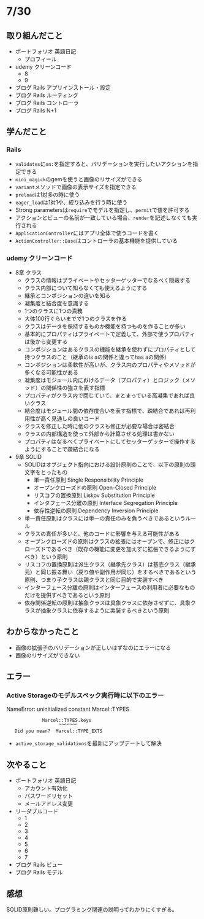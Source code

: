 # 7/30

## 取り組んだこと
- ポートフォリオ 英語日記
  - プロフィール
- udemy クリーンコード
  - 8
  - 9
- ブログ Rails アプリインストール・設定
- ブログ Rails ルーティング
- ブログ Rails コントローラ
- ブログ Rails N+1

## 学んだこと
### Rails
- `validates`に`on:`を指定すると、バリデーションを実行したいアクションを指定できる
- `mini_magick`のgemを使うと画像のリサイズができる
- `variant`メソッドで画像の表示サイズを指定できる
- `preload`は1対多の時に使う
- `eager_load`は1対1や、絞り込みを行う時に使う
- Strong parametersは`require`でモデルを指定し、`permit`で値を許可する
- アクションとビューの名前が一致している場合、`render`を記述しなくても実行される
- `ApplicationController`にはアプリ全体で使うコードを書く
- `ActionController::Base`はコントローラの基本機能を提供している

### udemy クリーンコード
- 8章 クラス
  - クラスの情報はプライベートやセッターゲッターでなるべく隠蔽する
  - クラス内部について知らなくても使えるようにする
  - 継承とコンポジションの違いを知る
  - 凝集度と結合度を意識する
  - 1つのクラスに1つの責務
  - 大体100行ぐらいまでで1つのクラスを作る
  - クラスはデータを保持するものか機能を持つものを作ることが多い
  - 基本的にプロパティはプライベートで定義して、外部で使うプロパティは後から変更する
  - コンポジションはあるクラスの機能を継承を使わずにプロパティとして持つクラスのこと（継承のis aの関係と違ってhas aの関係）
  - コンポジションは柔軟性が高いが、クラス内のプロパティやメソッドが多くなる可能性がある
  - 凝集度はモジュール内におけるデータ（プロパティ）とロジック（メソッド）の関係性の強さを表す指標
  - プロパティがクラス内で閉じていて、まとまっている高凝集であれば良いクラス
  - 結合度はモジュール間の依存度合いを表す指標で、疎結合であれば再利用性が高く見通しの良いコード
  - クラスを修正した時に他のクラスも修正が必要な場合は密結合
  - クラスの内部構造を使って外部から計算させる処理は書かない
  - プロパティはなるべくプライベートにしてセッターゲッターで操作するようにすることで疎結合になる
- 9章 SOLID
  - SOLIDはオブジェクト指向における設計原則のことで、以下の原則の頭文字をとったもの
    - 単一責任原則 Single Responsibility Principle
    - オープンクローズドの原則 Open-Closed Principle
    - リスコフの置換原則 Liskov Substitution Principle
    - インタフェース分離の原則 Interface Segregation Principle
    - 依存性逆転の原則 Dependency Inversion Principle
  - 単一責任原則はクラスには単一の責任のみを負うべきであるというルール
  - クラスの責任が多いと、他のコードに影響を与える可能性がある
  - オープンクローズドの原則はクラスの拡張にはオープンで、修正にはクローズドであるべき（既存の機能に変更を加えずに拡張できるようにすべき）という原則
  - リスコフの置換原則は派生クラス（継承先クラス）は基底クラス（継承元）と同じ振る舞い（戻り値や副作用が同じ）をするべきであるという原則、つまり子クラスは親クラスと同じ目的で実装すべき
  - インターフェース分離の原則はインターフェースの利用者に必要なものだけを提供すべきであるという原則
  - 依存関係逆転の原則は抽象クラスは具象クラスに依存させずに、具象クラスが抽象クラスに依存するように実装するべきという原則

## わからなかったこと
- 画像の拡張子のバリデーションが正しいはずなのにエラーになる
- 画像のリサイズができない

## エラー
### Active Storageのモデルスペック実行時に以下のエラー
NameError:
       uninitialized constant Marcel::TYPES

                 Marcel::TYPES.keys
                       ^^^^^^^
       Did you mean?  Marcel::TYPE_EXTS

- `active_storage_validations`を最新にアップデートして解決

## 次やること
- ポートフォリオ 英語日記
  - アカウント有効化
  - パスワードリセット
  - メールアドレス変更
- リーダブルコード
  - 1
  - 2
  - 3
  - 4
  - 5
  - 6
  - 7
- ブログ Rails ビュー
- ブログ Rails モデル

## 感想
SOLID原則難しい。プログラミング関連の説明ってわかりにくすぎる。